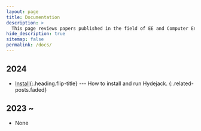 ```yaml
---
layout: page
title: Documentation
description: >
  This page reviews papers published in the field of EE and Computer Engineering.
hide_description: true
sitemap: false
permalink: /docs/
---
```


<!-- Here you should be able to find everything you need to know to accomplish the most common tasks when blogging with Hydejack.

While this manual tries to be beginner-friendly, as a user of Jekyll it is assumed that you are comfortable running shell commands and editing text files.
{:.note} -->


## 2024
* [Install]{:.heading.flip-title} --- How to install and run Hydejack.
{:.related-posts.faded}

## 2023 ~ 
* None

[install]: install.md
